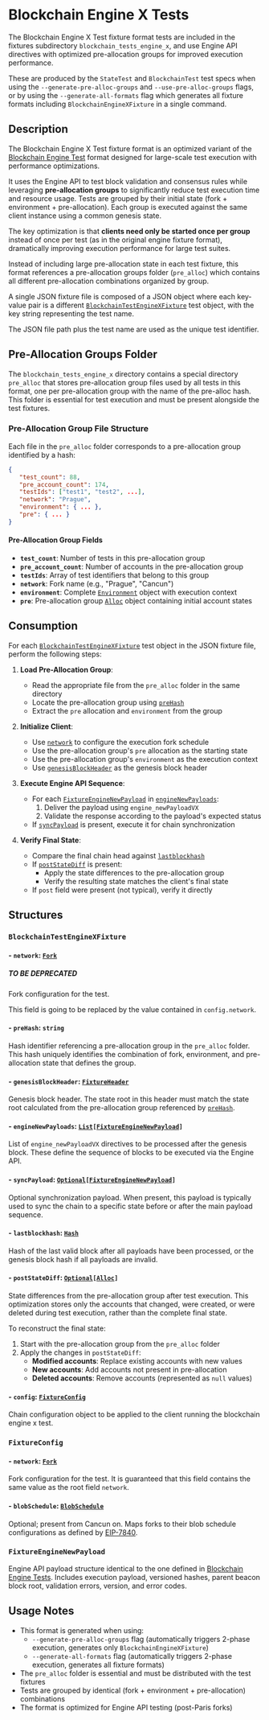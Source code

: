 # Blockchain Engine X Tests  <!-- markdownlint-disable MD051 (MD051=link-fragments "Link fragments should be valid") -->

The Blockchain Engine X Test fixture format tests are included in the fixtures subdirectory `blockchain_tests_engine_x`, and use Engine API directives with optimized pre-allocation groups for improved execution performance.

These are produced by the `StateTest` and `BlockchainTest` test specs when using the `--generate-pre-alloc-groups` and `--use-pre-alloc-groups` flags, or by using the `--generate-all-formats` flag which generates all fixture formats including `BlockchainEngineXFixture` in a single command.

## Description

The Blockchain Engine X Test fixture format is an optimized variant of the [Blockchain Engine Test](./blockchain_test_engine.md) format designed for large-scale test execution with performance optimizations.

It uses the Engine API to test block validation and consensus rules while leveraging **pre-allocation groups** to significantly reduce test execution time and resource usage. Tests are grouped by their initial state (fork + environment + pre-allocation). Each group is executed against the same client instance using a common genesis state.

The key optimization is that **clients need only be started once per group** instead of once per test (as in the original engine fixture format), dramatically improving execution performance for large test suites.

Instead of including large pre-allocation state in each test fixture, this format references a pre-allocation groups folder (`pre_alloc`) which contains all different pre-allocation combinations organized by group.

A single JSON fixture file is composed of a JSON object where each key-value pair is a different [`BlockchainTestEngineXFixture`](#blockchaintestenginexfixture) test object, with the key string representing the test name.

The JSON file path plus the test name are used as the unique test identifier.

## Pre-Allocation Groups Folder

The `blockchain_tests_engine_x` directory contains a special directory `pre_alloc` that stores pre-allocation group files used by all tests in this format, one per pre-allocation group with the name of the pre-alloc hash. This folder is essential for test execution and must be present alongside the test fixtures.

### Pre-Allocation Group File Structure

Each file in the `pre_alloc` folder corresponds to a pre-allocation group identified by a hash:

```json
{
   "test_count": 88,
   "pre_account_count": 174,
   "testIds": ["test1", "test2", ...],
   "network": "Prague",
   "environment": { ... },
   "pre": { ... }
}
```

#### Pre-Allocation Group Fields

- **`test_count`**: Number of tests in this pre-allocation group
- **`pre_account_count`**: Number of accounts in the pre-allocation group
- **`testIds`**: Array of test identifiers that belong to this group
- **`network`**: Fork name (e.g., "Prague", "Cancun")
- **`environment`**: Complete [`Environment`](./common_types.md#environment) object with execution context
- **`pre`**: Pre-allocation group [`Alloc`](./common_types.md#alloc-mappingaddressaccount) object containing initial account states

## Consumption

For each [`BlockchainTestEngineXFixture`](#blockchaintestenginexfixture) test object in the JSON fixture file, perform the following steps:

1. **Load Pre-Allocation Group**:
   - Read the appropriate file from the `pre_alloc` folder in the same directory
   - Locate the pre-allocation group using [`preHash`](#-prehash-string)
   - Extract the `pre` allocation and `environment` from the group

2. **Initialize Client**:
   - Use [`network`](#-network-fork) to configure the execution fork schedule
   - Use the pre-allocation group's `pre` allocation as the starting state
   - Use the pre-allocation group's `environment` as the execution context
   - Use [`genesisBlockHeader`](#-genesisblockheader-fixtureheader) as the genesis block header

3. **Execute Engine API Sequence**:
   - For each [`FixtureEngineNewPayload`](#fixtureenginenewpayload) in [`engineNewPayloads`](#-enginenewpayloads-listfixtureenginenewpayload):
     1. Deliver the payload using `engine_newPayloadVX`
     2. Validate the response according to the payload's expected status
   - If [`syncPayload`](#-syncpayload-optionalfixtureenginenewpayload) is present, execute it for chain synchronization

4. **Verify Final State**:
   - Compare the final chain head against [`lastblockhash`](#-lastblockhash-hash)
   - If [`postStateDiff`](#-poststatediff-optionalalloc) is present:
     - Apply the state differences to the pre-allocation group
     - Verify the resulting state matches the client's final state
   - If `post` field were present (not typical), verify it directly

## Structures

### `BlockchainTestEngineXFixture`

#### - `network`: [`Fork`](./common_types.md#fork)

##### TO BE DEPRECATED

Fork configuration for the test.

This field is going to be replaced by the value contained in `config.network`.

#### - `preHash`: `string`

Hash identifier referencing a pre-allocation group in the `pre_alloc` folder. This hash uniquely identifies the combination of fork, environment, and pre-allocation state that defines the group.

#### - `genesisBlockHeader`: [`FixtureHeader`](./blockchain_test.md#fixtureheader)

Genesis block header. The state root in this header must match the state root calculated from the pre-allocation group referenced by [`preHash`](#-prehash-string).

#### - `engineNewPayloads`: [`List`](./common_types.md#list)`[`[`FixtureEngineNewPayload`](#fixtureenginenewpayload)`]`

List of `engine_newPayloadVX` directives to be processed after the genesis block. These define the sequence of blocks to be executed via the Engine API.

#### - `syncPayload`: [`Optional`](./common_types.md#optional)`[`[`FixtureEngineNewPayload`](#fixtureenginenewpayload)`]`

Optional synchronization payload. When present, this payload is typically used to sync the chain to a specific state before or after the main payload sequence.

#### - `lastblockhash`: [`Hash`](./common_types.md#hash)

Hash of the last valid block after all payloads have been processed, or the genesis block hash if all payloads are invalid.

#### - `postStateDiff`: [`Optional`](./common_types.md#optional)`[`[`Alloc`](./common_types.md#alloc-mappingaddressaccount)`]`

State differences from the pre-allocation group after test execution. This optimization stores only the accounts that changed, were created, or were deleted during test execution, rather than the complete final state.

To reconstruct the final state:

1. Start with the pre-allocation group from the `pre_alloc` folder
2. Apply the changes in `postStateDiff`:
   - **Modified accounts**: Replace existing accounts with new values
   - **New accounts**: Add accounts not present in pre-allocation  
   - **Deleted accounts**: Remove accounts (represented as `null` values)

#### - `config`: [`FixtureConfig`](#fixtureconfig)

Chain configuration object to be applied to the client running the blockchain engine x test.

### `FixtureConfig`

#### - `network`: [`Fork`](./common_types.md#fork)

Fork configuration for the test. It is guaranteed that this field contains the same value as the root field `network`.

#### - `blobSchedule`: [`BlobSchedule`](./common_types.md#blobschedule-mappingforkforkblobschedule)

Optional; present from Cancun on. Maps forks to their blob schedule configurations as defined by [EIP-7840](https://eips.ethereum.org/EIPS/eip-7840).

### `FixtureEngineNewPayload`

Engine API payload structure identical to the one defined in [Blockchain Engine Tests](./blockchain_test_engine.md#fixtureenginenewpayload). Includes execution payload, versioned hashes, parent beacon block root, validation errors, version, and error codes.

## Usage Notes

- This format is generated when using:
    - `--generate-pre-alloc-groups` flag (automatically triggers 2-phase execution, generates only `BlockchainEngineXFixture`)
    - `--generate-all-formats` flag (automatically triggers 2-phase execution, generates all fixture formats)
- The `pre_alloc` folder is essential and must be distributed with the test fixtures
- Tests are grouped by identical (fork + environment + pre-allocation) combinations
- The format is optimized for Engine API testing (post-Paris forks)
